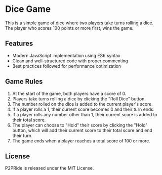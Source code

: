 # Dice Game

This is a simple game of dice where two players take turns rolling a dice. The player who scores 100 points or more first, wins the game.

## Features

- Modern JavaScript implementation using ES6 syntax
- Clean and well-structured code with proper commenting
- Best practices followed for performance optimization

## Game Rules

1. At the start of the game, both players have a score of 0.
2. Players take turns rolling a dice by clicking the "Roll Dice" button.
3. The number rolled on the dice is added to the current player's score.
4. If a player rolls a 1, their current score becomes 0 and their turn ends.
5. If a player rolls any number other than 1, their current score is added to their total score.
6. The player can choose to "Hold" their score by clicking the "Hold" button, which will add their current score to their total score and end their turn.
7. The game ends when a player reaches a total score of 100 or more.

## License

P2PRide is released under the MIT License.
